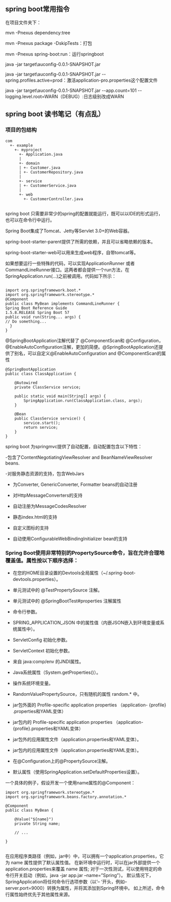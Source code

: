 
## spring boot常用指令

在项目文件夹下：


mvn -Pnexus dependency:tree

mvn -Pnexus package -DskipTests：打包

mvn -Pnexus spring-boot:run：运行springboot

java -jar target\auconfig-0.0.1-SNAPSHOT.jar

java -jar target\auconfig-0.0.1-SNAPSHOT.jar --spring.profiles.active=prod：激活application-pro.properties这个配置文件

java -jar target\auconfig-0.0.1-SNAPSHOT.jar --app.count=101 --logging.level.root=WARN（DEBUG）:日志级别改成WARN


## spring boot 读书笔记（有点乱）

### 项目的包结构
```
com
  +- example
    +- myproject
      +- Application.java
      |
      +- domain
      | +- Customer.java
      | +- CustomerRepository.java
      |
      +- service
      | +- CustomerService.java
      |
      +- web
        +- CustomerController.java


```

spring boot 只需要非常少的spring的配置就能运行，既可以以IDE的形式运行，也可以在命令行中运行。

Spring Boot集成了Tomcat、Jetty等Servlet 3.0+的Web容器。

spring-boot-starter-parent提供了所需的依赖，并且可以省略依赖的版本。

spring-boot-starter-web可以用来生成web程序，自带tomcat等。


如果想要运行一些特殊的代码，可以实现ApplicationRunner 或者 CommandLineRunner接口。这两者都会提供一个run方法，在SpringApplication.run(…)之前被调用。代码如下所示：

```

import org.springframework.boot.*
import org.springframework.stereotype.*
@Component
public class MyBean implements CommandLineRunner {
Spring Boot Reference Guide
1.5.8.RELEASE Spring Boot 57
public void run(String... args) {
// Do something...
  }
}

```

@SpringBootApplication注解代替了 @ComponentScan和 @Configuration，@EnableAutoConfiguration注解，更加的简便。@SpringBootApplication还提供了别名，可以自定义@EnableAutoConfiguration and @ComponentScan的属性

```
@SpringBootApplication
public class ClassApplication {

	@Autowired
	private ClassService service;

	public static void main(String[] args) {
		SpringApplication.run(ClassApplication.class, args);
	}

	@Bean
	public ClassService service() {
		service.start();
		return service;
	}
}
```
spring boot 为springmvc提供了自动配置，自动配置包含以下特性：

-包含了ContentNegotiatingViewResolver and BeanNameViewResolver beans.

-对服务静态资源的支持，包含WebJars

- 为Converter, GenericConverter, Formatter beans的自动注册

- 对HttpMessageConverters的支持

- 自动注册为MessageCodesResolver

- 静态index.html的支持

- 自定义图标的支持

- 自动使用ConfigurableWebBindingInitializer bean的支持



### Spring Boot使用非常特别的PropertySource命令，旨在允许合理地覆盖值。属性按以下顺序选择：

- 在您的HOME目录设置的Devtools全局属性（~/.spring-boot-devtools.properties）。

- 单元测试中的 @TestPropertySource 注解。


- 单元测试中的 @SpringBootTest#properties 注解属性


- 命令行参数。


- SPRING_APPLICATION_JSON 中的属性值（内嵌JSON嵌入到环境变量或系统属性中）。


- ServletConfig 初始化参数。


- ServletContext 初始化参数。


- 来自 java:comp/env 的JNDI属性。


- Java系统属性（System.getProperties()）。


- 操作系统环境变量。


- RandomValuePropertySource，只有随机的属性 random.* 中。


- jar包外面的 Profile-specific application properties （application- {profile} .properties和YAML变体）


- jar包内的 Profile-specific application properties （application-{profile}.properties和YAML变体）


- jar包外的应用属性文件（application.properties和YAML变体）。


- jar包内的应用属性文件（application.properties和YAML变体）。


- 在@Configuration上的@PropertySource注解。


- 默认属性（使用SpringApplication.setDefaultProperties设置）。

一个具体的例子，假设开发一个使用name属性的@Component：

```
import org.springframework.stereotype.*
import org.springframework.beans.factory.annotation.*

@Component
public class MyBean {

    @Value("${name}")
    private String name;

    // ...

}


```
在应用程序类路径（例如，jar中）中，可以拥有一个application.properties，它为 name 属性提供了默认属性值。 在新环境中运行时，可以在jar外部提供一个application.properties来覆盖 name 属性; 对于一次性测试，可以使用特定的命令行开关启动（例如，java -jar app.jar –name=”Spring”）。
默认情况下，SpringApplication将任何命令行选项参数（以’– ‘开头，例如–server.port=9000）转换为属性，并将其添加到Spring环境中。 如上所述，命令行属性始终优先于其他属性来源。
